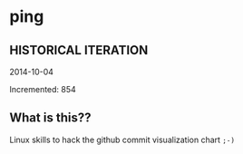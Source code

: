 # ping

## HISTORICAL ITERATION
2014-10-04

Incremented: 854

## What is this?? 
Linux skills to hack the github commit visualization chart `;-)`
